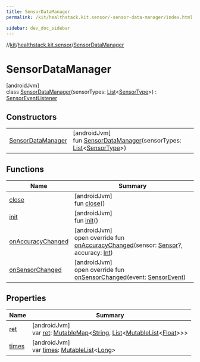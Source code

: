```yaml
---
title: SensorDataManager
permalink: /kit/healthstack.kit.sensor/-sensor-data-manager/index.html

sidebar: dev_doc_sidebar
---
```

//[kit](../../../kit.html)/[healthstack.kit.sensor](../index.html)/[SensorDataManager](index.html)



# SensorDataManager



[androidJvm]\
class [SensorDataManager](index.html)(sensorTypes: [List](https://kotlinlang.org/api/latest/jvm/stdlib/kotlin.collections/-list/index.html)&lt;[SensorType](../-sensor-type/index.html)&gt;) : [SensorEventListener](https://developer.android.com/reference/kotlin/android/hardware/SensorEventListener.html)



## Constructors


| | |
|---|---|
| [SensorDataManager](-sensor-data-manager.html) | [androidJvm]<br>fun [SensorDataManager](-sensor-data-manager.html)(sensorTypes: [List](https://kotlinlang.org/api/latest/jvm/stdlib/kotlin.collections/-list/index.html)&lt;[SensorType](../-sensor-type/index.html)&gt;) |


## Functions


| Name | Summary |
|---|---|
| [close](close.html) | [androidJvm]<br>fun [close](close.html)() |
| [init](init.html) | [androidJvm]<br>fun [init](init.html)() |
| [onAccuracyChanged](on-accuracy-changed.html) | [androidJvm]<br>open override fun [onAccuracyChanged](on-accuracy-changed.html)(sensor: [Sensor](https://developer.android.com/reference/kotlin/android/hardware/Sensor.html)?, accuracy: [Int](https://kotlinlang.org/api/latest/jvm/stdlib/kotlin/-int/index.html)) |
| [onSensorChanged](on-sensor-changed.html) | [androidJvm]<br>open override fun [onSensorChanged](on-sensor-changed.html)(event: [SensorEvent](https://developer.android.com/reference/kotlin/android/hardware/SensorEvent.html)) |


## Properties


| Name | Summary |
|---|---|
| [ret](ret.html) | [androidJvm]<br>var [ret](ret.html): [MutableMap](https://kotlinlang.org/api/latest/jvm/stdlib/kotlin.collections/-mutable-map/index.html)&lt;[String](https://kotlinlang.org/api/latest/jvm/stdlib/kotlin/-string/index.html), [List](https://kotlinlang.org/api/latest/jvm/stdlib/kotlin.collections/-list/index.html)&lt;[MutableList](https://kotlinlang.org/api/latest/jvm/stdlib/kotlin.collections/-mutable-list/index.html)&lt;[Float](https://kotlinlang.org/api/latest/jvm/stdlib/kotlin/-float/index.html)&gt;&gt;&gt; |
| [times](times.html) | [androidJvm]<br>var [times](times.html): [MutableList](https://kotlinlang.org/api/latest/jvm/stdlib/kotlin.collections/-mutable-list/index.html)&lt;[Long](https://kotlinlang.org/api/latest/jvm/stdlib/kotlin/-long/index.html)&gt; |

